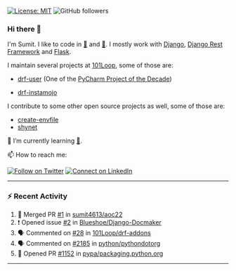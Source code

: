 [![License: MIT](https://img.shields.io/badge/License-MIT-yellow.svg)](https://opensource.org/licenses/MIT)
![GitHub followers](https://img.shields.io/github/followers/sumit4613?style=social)

### Hi there 👋

I'm Sumit. I like to code in [:snake:](https://python.org/) and [:rabbit:](https://golang.org). I mostly work with [Django](https://djangoproject.com), [Django Rest Framework](https://www.django-rest-framework.org/) and [Flask](https://flask.palletsprojects.com).

I maintain several projects at [101Loop](https://github.com/101loop/), some of those are:

- [drf-user](https://github.com/101loop/drf-user) (One of the [PyCharm Project of the Decade](https://www.jetbrains.com/lp/pycharm-10-years/))

- [drf-instamojo ](https://github.com/101loop/drf-instamojo)

I contribute to some other open source projects as well, some of those are:

- [create-envfile](https://github.com/SpicyPizza/create-envfile)
- [shynet](https://github.com/milesmcc/shynet)


🔭 I’m currently learning [:rabbit:](https://golang.org).

📫 How to reach me:

[![Follow on Twitter](https://img.shields.io/badge/--twitter?label=Twitter&logo=Twitter&style=social)](https://twitter.com/sumitsingh4613) [![Connect on LinkedIn](https://img.shields.io/badge/--linkedin?label=LinkedIn&logo=LinkedIn&style=social)](https://www.linkedin.com/in/sumit4613)


---

### :zap: Recent Activity

<!--START_SECTION:activity-->
1. 🎉 Merged PR [#1](https://github.com/sumit4613/aoc22/pull/1) in [sumit4613/aoc22](https://github.com/sumit4613/aoc22)
2. ❗️ Opened issue [#2](https://github.com/Blueshoe/Django-Docmaker/issues/2) in [Blueshoe/Django-Docmaker](https://github.com/Blueshoe/Django-Docmaker)
3. 🗣 Commented on [#28](https://github.com/101Loop/drf-addons/issues/28) in [101Loop/drf-addons](https://github.com/101Loop/drf-addons)
4. 🗣 Commented on [#2185](https://github.com/python/pythondotorg/issues/2185) in [python/pythondotorg](https://github.com/python/pythondotorg)
5. 💪 Opened PR [#1152](https://github.com/pypa/packaging.python.org/pull/1152) in [pypa/packaging.python.org](https://github.com/pypa/packaging.python.org)
<!--END_SECTION:activity-->

---
